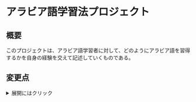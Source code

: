 # アラビア語学習法プロジェクト

## 概要

このプロジェクトは、アラビア語学習者に対して、どのようにアラビア語を習得するかを自身の経験を交えて記述していくものである。

## 変更点

<details>

<summary>展開にはクリック</summary>

### 2022-12-22

#### 修正

- はじめに: 警告の画像が表示されない問題を修正

### 2022-12-15

#### 新規

- 学習素材情報: 「Al-Jazeera learning Arabic」を追加
- 学習素材情報: 「Qatari Phrasebook」のアプリケーションダウンロード用のバッジを追加
- 付録A: いくつかの単語を追加
- 執筆環境: Rに関する情報を追加
- アラビア語: 方言の分布を示す画像を追加

#### 変更

- 分散学習 → 分散学習: 暗記の科学
- 付録A: 発音の表し方を「BGN/PCGNラテン文字表記法」に変更
- 付録Cを削除し、「執筆環境」として構成を変更

</details>
